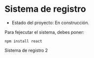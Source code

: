 <h1>Sistema de registro</h1>

- Estado del proyecto: En construcción.

Para fejecutar el sistema, debes poner:

```npm install react```

Sistema de registro 2
